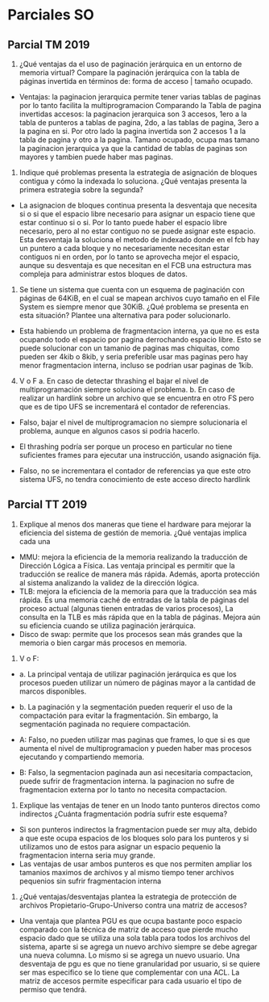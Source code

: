 # Parciales SO
## Parcial TM 2019

1. ¿Qué ventajas da el uso de paginación jerárquica en un entorno de memoria virtual? Compare la
paginación jerárquica con la tabla de páginas invertida en términos de: forma de acceso | tamaño
ocupado.

- Ventajas: la paginacion jerarquica permite tener varias tablas de paginas por lo tanto facilita la multiprogramacion
Comparando la Tabla de pagina invertidas accesos: la paginacion jerarquica son 3 accesos, 1ero a la tabla de punteros a tablas de pagina,
2do, a las tablas de pagina, 3ero a la pagina en si. Por otro lado la pagina invertida son 2 accesos 1 a la tabla de pagina y otro a la pagina.
Tamano ocupado, ocupa mas tamano la paginacion jerarquica ya que la cantidad de tablas de paginas son mayores y tambien puede haber mas paginas.


1. Indique qué problemas presenta la estrategia de asignación de bloques contigua y cómo la
indexada lo soluciona. ¿Qué ventajas presenta la primera estrategia sobre la segunda?

- La asignacion de bloques continua presenta la desventaja que necesita si o si que el espacio libre necesario
para asignar un espacio tiene que estar continuo si o si. Por lo tanto puede haber el espacio libre necesario,
pero al no estar contiguo no se puede asignar este espacio. Esta desventaja la soluciona el metodo de indexado
donde en el fcb hay un puntero a cada bloque y no necesariamente necesitan estar contiguos ni en orden, por lo tanto
se aprovecha mejor el espacio, aunque su desventaja es que necesitan en el FCB una estructura mas compleja para administrar
estos bloques de datos.

1. Se tiene un sistema que cuenta con un esquema de paginación con páginas de 64KiB, en el cual se
mapean archivos cuyo tamaño en el File System es siempre menor que 30KiB. ¿Qué problema se
presenta en esta situación? Plantee una alternativa para poder solucionarlo.

- Esta habiendo un problema de fragmentacion interna, ya que no es esta ocupando todo el espacio por pagina
derrochando espacio libre. Esto se puede solucionar con un tamanio de paginas mas chiquitas, como pueden ser 4kib o 8kib, y seria preferible 
usar mas paginas pero hay menor fragmentacion interna, incluso se podrian usar paginas de 1kib.

4. V o F
a. En caso de detectar thrashing el bajar el nivel de multiprogramación siempre soluciona el
problema.
b. En caso de realizar un hardlink sobre un archivo que se encuentra en otro FS pero que es
de tipo UFS se incrementará el contador de referencias.

- Falso, bajar el nivel de multiprogramacion no siempre solucionaria el problema, aunque en algunos casos si podria hacerlo.
- El thrashing podría ser porque un proceso en particular no tiene suficientes
frames para ejecutar una instrucción, usando asignación fija.

- Falso, no se incrementara el contador de referencias ya que este otro sistema UFS, no tendra conocimiento de este acceso directo hardlink


## Parcial TT 2019

1. Explique al menos dos maneras que tiene el hardware para mejorar la eficiencia del sistema de
gestión de memoria. ¿Qué ventajas implica cada una

- MMU: mejora la eficiencia de la memoria realizando la traducción de Dirección Lógica a
Física. Las ventaja principal es permitir que la traducción se realice de manera más
rápida. Además, aporta protección al sistema analizando la validez de la dirección
lógica.
- TLB: mejora la eficiencia de la memoria para que la traducción sea más rápida. Es una
memoria caché de entradas de la tabla de páginas del proceso actual (algunas tienen
entradas de varios procesos), La consulta en la TLB es más rápida que en la tabla de
páginas. Mejora aún su eficiencia cuando se utiliza paginación jerárquica.
- Disco de swap: permite que los procesos sean más grandes que la memoria o bien
cargar más procesos en memoria.

1. V o F:
- a. La principal ventaja de utilizar paginación jerárquica es que los procesos pueden utilizar
un número de páginas mayor a la cantidad de marcos disponibles.
- b. La paginación y la segmentación pueden requerir el uso de la compactación para evitar
la fragmentación. Sin embargo, la segmentación paginada no requiere compactación.

- A: Falso, no pueden utilizar mas paginas que frames, lo que si es que aumenta el nivel de multiprogramacion
y pueden haber mas procesos ejecutando y compartiendo memoria.
- B: Falso, la segmentacion paginada aun asi necesitaria compactacion, puede sufrir de fragmentacion interna.
la paginacion no sufre de fragmentacion externa por lo tanto no necesita compactacion.


1. Explique las ventajas de tener en un Inodo tanto punteros directos como indirectos ¿Cuánta
fragmentación podría sufrir este esquema?
- Si son punteros indirectos la fragmentacion puede ser muy alta, debido a que este ocupa espacios de los bloques
solo para los punteros y si utilizamos uno de estos para asignar un espacio pequenio la fragmentacion interna seria muy grande.
- Las ventajas de usar ambos punteros es que nos permiten ampliar los tamanios maximos de archivos y al mismo tiempo tener archivos pequenios sin sufrir
fragmentacion interna


1. ¿Qué ventajas/desventajas plantea la estrategia de protección de archivos
Propietario-Grupo-Universo contra una matriz de accesos?
- Una ventaja que plantea PGU es que ocupa bastante poco espacio comparado con
la técnica de matriz de acceso que pierde mucho espacio dado que se utiliza una sola
tabla para todos los archivos del sistema, aparte si se agrega un nuevo archivo siempre
se debe agregar una nueva columna. Lo mismo si se agrega un nuevo usuario.
Una desventaja de pgu es que no tiene granularidad por usuario, si se quiere ser mas
especifico se lo tiene que complementar con una ACL. La matriz de accesos permite
especificar para cada usuario el tipo de permiso que tendrá.


